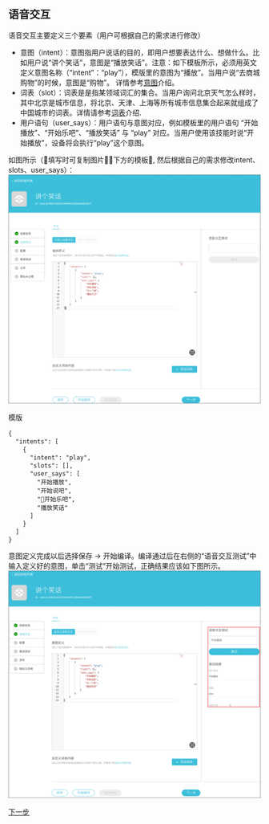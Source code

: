 ## 语音交互

语音交互主要定义三个要素（用户可根据自己的需求进行修改）
- 意图（intent）：意图指用户说话的目的，即用户想要表达什么、想做什么。比如用户说“讲个笑话”，意图是“播放笑话”。注意：如下模板所示，必须用英文定义意图名称（“intent”：“play”），模版里的意图为“播放”。当用户说“去商城购物”的时候，意图是“购物”。  详情参考[意图](../important-concept/intend.md)介绍。
- 词表（slot）：词表是是指某领域词汇的集合。当用户询问北京天气怎么样时，其中北京是城市信息，将北京、天津、上海等所有城市信息集合起来就组成了中国城市的词表。详情请参考[词表](../important-concept/word-list.md)介绍.
- 用户语句（user_says）：用户语句与意图对应，例如模板里的用户语句 “开始播放”、“开始乐吧”、“播放笑话” 与 “play” 对应。当用户使用该技能时说“开始播放”，设备将会执行“play”这个意图。

如图所示（填写时可复制图片下方的模板, 然后根据自己的需求修改intent、slots、user_says）：
![](images/02-语音交互.jpg)

模版
```
{
  "intents": [
    {
      "intent": "play",
      "slots": [],
      "user_says": [
        "开始播放",
        "开始说吧",
        "开始乐吧",
        "播放笑话"
      ]
    }
  ]
}
```
意图定义完成以后选择保存 -> 开始编译。编译通过后在右侧的“语音交互测试”中输入定义好的意图，单击“测试”开始测试，正确结果应该如下图所示。
![](images/02-语言交互with测试.jpg)


[下一步](configuration.md)

